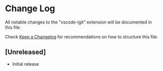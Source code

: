 # Change Log

All notable changes to the "vscode-igit" extension will be documented in this file.

Check [Keep a Changelog](http://keepachangelog.com/) for recommendations on how to structure this file.

## [Unreleased]

- Initial release